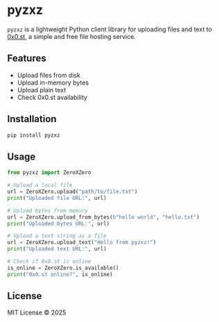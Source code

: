 # pyzxz

`pyzxz` is a lightweight Python client library for uploading files and text to [0x0.st](https://0x0.st), a simple and free file hosting service.

## Features

- Upload files from disk
- Upload in-memory bytes
- Upload plain text
- Check 0x0.st availability

## Installation

```bash
pip install pyzxz
```

## Usage

```python
from pyzxz import ZeroXZero

# Upload a local file
url = ZeroXZero.upload("path/to/file.txt")
print("Uploaded file URL:", url)

# Upload bytes from memory
url = ZeroXZero.upload_from_bytes(b"hello world", "hello.txt")
print("Uploaded bytes URL:", url)

# Upload a text string as a file
url = ZeroXZero.upload_text("Hello from pyzxz!")
print("Uploaded text URL:", url)

# Check if 0x0.st is online
is_online = ZeroXZero.is_available()
print("0x0.st online?", is_online)
```

## License

MIT License © 2025